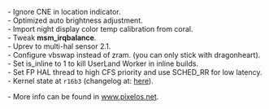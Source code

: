 \- Ignore CNE in location indicator.  
\- Optimized auto brightness adjustment.  
\- Import night display color temp calibration from coral.  
\- Tweak **msm_irqbalance**.  
\- Uprev to multi\-hal sensor 2.1.  
\- Configure vbswap instead of zram. (you can only stick with dragonheart).  
\- Set is_inline to 1 to kill UserLand Worker in inline builds.  
\- Set FP HAL thread to high CFS priority and use SCHED_RR for low latency.  
\- Kernel state at `r16b3` (changelog at: [here](https://github.com/cyberknight777/op7_json/blob/master/changelog_r.md)).  

\- More info can be found in www.pixelos.net.
